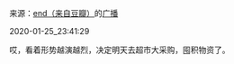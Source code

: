 来源：[end（来自豆瓣）](https://www.douban.com/people/taleending/)的[广播](https://www.douban.com/people/taleending/status/2773749338/)


2020-01-25_23:41:29


哎，看着形势越演越烈，决定明天去超市大采购，囤积物资了。
